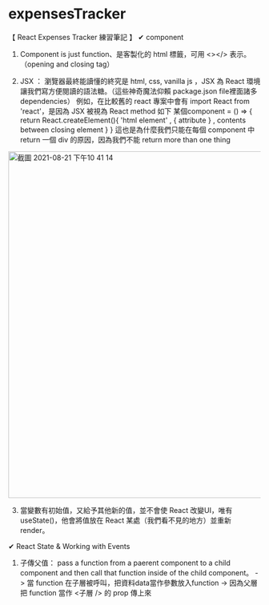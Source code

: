 # expensesTracker
【 React Expenses Tracker 練習筆記 】
✔ component
1.  Component is just function、是客製化的 html 標籤，可用 <></> 表示。（opening and closing tag）

2.  JSX ： 瀏覽器最終能讀懂的終究是 html, css,  vanilla js ，JSX 為 React 環境讓我們寫方便閱讀的語法糖。（這些神奇魔法仰賴 package.json file裡面諸多 dependencies）
     例如，在比較舊的 react 專案中會有 import React from 'react'，是因為 JSX 被視為 React method 如下
     某個component = () => { return React.createElement(){ 'html element' , { attribute } , contents between closing element } }
     這也是為什麼我們只能在每個 component 中 return 一個 div 的原因，因為我們不能 return more than one thing
<img width="693" alt="截圖 2021-08-21 下午10 41 14" src="https://user-images.githubusercontent.com/67968321/130325861-ef3c630c-3802-4439-8419-071561dd30b5.png">

3.  當變數有初始值，又給予其他新的值，並不會使 React 改變UI，唯有 useState()，他會將值放在 React 某處（我們看不見的地方）並重新 render。 

✔ React State & Working with
Events
1. 子傳父值： pass a function from a paerent component to a child component and then call that function inside of the child component。
-> 當 function 在子層被呼叫，把資料data當作參數放入function
-> 因為父層把 function 當作 <子層 /> 的 prop 傳上來
